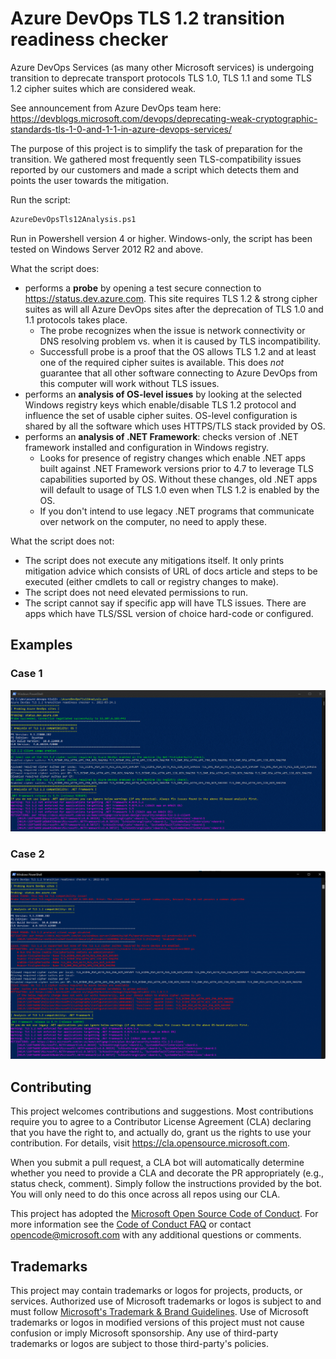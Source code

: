 # Azure DevOps TLS 1.2 transition readiness checker

Azure DevOps Services (as many other Microsoft services) is undergoing transition to deprecate transport protocols TLS 1.0, TLS 1.1 and some TLS 1.2 cipher suites which are considered weak.

See announcement from Azure DevOps team here: https://devblogs.microsoft.com/devops/deprecating-weak-cryptographic-standards-tls-1-0-and-1-1-in-azure-devops-services/

The purpose of this project is to simplify the task of preparation for the transition.
We gathered most frequently seen TLS-compatibility issues reported by our customers and made a script which detects them and points the user towards the mitigation.


Run the script:
```ps
AzureDevOpsTls12Analysis.ps1
```
Run in Powershell version 4 or higher. Windows-only, the script has been tested on Windows Server 2012 R2 and above.

What the script does:
- performs a **probe** by opening a test secure connection to https://status.dev.azure.com. This site requires TLS 1.2 & strong cipher suites as will all Azure DevOps sites after the deprecation of TLS 1.0 and 1.1 protocols takes place. 
    - The probe recognizes when the issue is network connectivity or DNS resolving problem vs. when it is caused by TLS incompatibility.         
    - Successfull probe is a proof that the OS allows TLS 1.2 and at least one of the required cipher suites is available. This does *not* guarantee that all other software connecting to Azure DevOps from this computer will work without TLS issues.
- performs an **analysis of OS-level issues** by looking at the selected Windows registry keys which enable/disable TLS 1.2 protocol and influence the set of usable cipher suites. OS-level configuration is shared by all the software which uses HTTPS/TLS stack provided by OS.
- performs an **analysis of .NET Framework**: checks version of .NET framework installed and configuration in Windows registry. 
    - Looks for presence of registry changes which enable .NET apps built against .NET Framework versions prior to 4.7 to leverage TLS capabilities suported by OS. Without these changes, old .NET apps will default to usage of TLS 1.0 even when TLS 1.2 is enabled by the OS.
    - If you don't intend to use legacy .NET programs that communicate over network on the computer, no need to apply these.

What the script does not:
- The script does not execute any mitigations itself. It only prints mitigation advice which consists of URL of docs article and steps to be executed (either cmdlets to call or registry changes to make).
- The script does not need elevated permissions to run.
- The script cannot say if specific app will have TLS issues. There are apps which have TLS/SSL version of choice hard-code or configured.

## Examples

### Case 1

![Screenshot for Case 1](docs/screen-probeOK-osOK-fwkWarns.gif)

### Case 2

![Screenshot for Case 2](docs/screen-probeFail-osClientHit-osGroupPolicyHit-fwkWarns.gif)



## Contributing

This project welcomes contributions and suggestions.  Most contributions require you to agree to a
Contributor License Agreement (CLA) declaring that you have the right to, and actually do, grant us
the rights to use your contribution. For details, visit https://cla.opensource.microsoft.com.

When you submit a pull request, a CLA bot will automatically determine whether you need to provide
a CLA and decorate the PR appropriately (e.g., status check, comment). Simply follow the instructions
provided by the bot. You will only need to do this once across all repos using our CLA.

This project has adopted the [Microsoft Open Source Code of Conduct](https://opensource.microsoft.com/codeofconduct/).
For more information see the [Code of Conduct FAQ](https://opensource.microsoft.com/codeofconduct/faq/) or
contact [opencode@microsoft.com](mailto:opencode@microsoft.com) with any additional questions or comments.

## Trademarks

This project may contain trademarks or logos for projects, products, or services. Authorized use of Microsoft 
trademarks or logos is subject to and must follow 
[Microsoft's Trademark & Brand Guidelines](https://www.microsoft.com/en-us/legal/intellectualproperty/trademarks/usage/general).
Use of Microsoft trademarks or logos in modified versions of this project must not cause confusion or imply Microsoft sponsorship.
Any use of third-party trademarks or logos are subject to those third-party's policies.
